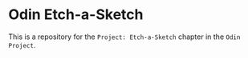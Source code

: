 # Odin Etch-a-Sketch

This is a repository for the `Project: Etch-a-Sketch` chapter in the `Odin Project`.
